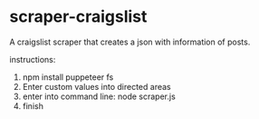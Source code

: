 # scraper-craigslist

A craigslist scraper that creates a json with information of posts.

instructions: 
1) npm install puppeteer fs
2) Enter custom values into directed areas
3) enter into command line: node scraper.js
4) finish 

